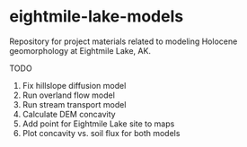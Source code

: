 # eightmile-lake-models
Repository for project materials related to modeling Holocene geomorphology at Eightmile Lake, AK.

TODO
1. Fix hillslope diffusion model
2. Run overland flow model
3. Run stream transport model
4. Calculate DEM concavity
5. Add point for Eightmile Lake site to maps
6. Plot concavity vs. soil flux for both models

